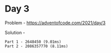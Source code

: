 # Day 3

Problem - https://adventofcode.com/2021/day/3

Solution - 

```
Part 1 - 2648450 (9.01ms)
Part 2 - 2086357770 (8.11ms)
```